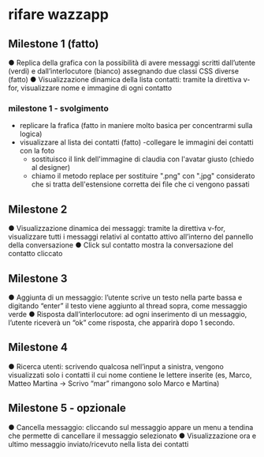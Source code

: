 # rifare wazzapp

## Milestone 1 (fatto)

● Replica della grafica con la possibilità di avere messaggi scritti dall’utente (verdi) e
dall’interlocutore (bianco) assegnando due classi CSS diverse (fatto)
● Visualizzazione dinamica della lista contatti: tramite la direttiva v-for, visualizzare
nome e immagine di ogni contatto

### milestone 1 - svolgimento

- replicare la frafica (fatto in maniere molto basica per concentrarmi sulla logica)
- visualizzare al lista dei contatti (fatto)
  -collegare le immagini dei contatti con la foto
  - sostituisco il link dell'immagine di claudia con l'avatar giusto (chiedo al designer)
  - chiamo il metodo replace per sostituire ".png" con ".jpg" considerato che si tratta dell'estensione corretta dei file che ci vengono passati

## Milestone 2

● Visualizzazione dinamica dei messaggi: tramite la direttiva v-for, visualizzare tutti i
messaggi relativi al contatto attivo all’interno del pannello della conversazione
● Click sul contatto mostra la conversazione del contatto cliccato

## Milestone 3

● Aggiunta di un messaggio: l’utente scrive un testo nella parte bassa e digitando
“enter” il testo viene aggiunto al thread sopra, come messaggio verde
● Risposta dall’interlocutore: ad ogni inserimento di un messaggio, l’utente riceverà
un “ok” come risposta, che apparirà dopo 1 secondo.

## Milestone 4

● Ricerca utenti: scrivendo qualcosa nell’input a sinistra, vengono visualizzati solo i
contatti il cui nome contiene le lettere inserite (es, Marco, Matteo Martina -> Scrivo
“mar” rimangono solo Marco e Martina)

## Milestone 5 - opzionale

● Cancella messaggio: cliccando sul messaggio appare un menu a tendina che
permette di cancellare il messaggio selezionato
● Visualizzazione ora e ultimo messaggio inviato/ricevuto nella lista dei contatti

